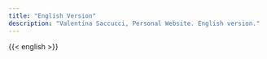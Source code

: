 ```yaml
---
title: "English Version"
description: "Valentina Saccucci, Personal Website. English version."
---
```


{{< english >}}